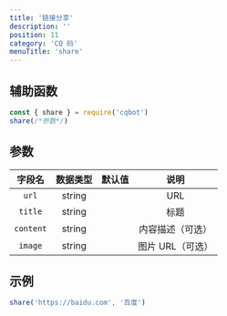 ```yaml
---
title: '链接分享'
description: ''
position: 11
category: 'CQ 码'
menuTitle: 'share'
---
```


## 辅助函数

```js
const { share } = require('cqbot')
share(/*参数*/)
```

## 参数

| 字段名 | 数据类型 | 默认值 | 说明 |
| :---: | :---: | :---: | :---: |
| `url` | string | | URL |
| `title` | string | | 标题 |
| `content` | string | | 内容描述（可选） |
| `image` | string | | 图片 URL（可选） |

## 示例

```js
share('https://baidu.com', '百度')
```
